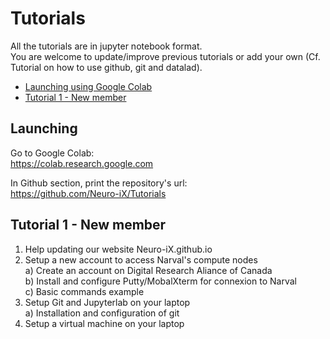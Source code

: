 # Tutorials

All the tutorials are in jupyter notebook format. \
You are welcome to update/improve previous tutorials or add your own (Cf. Tutorial on how to use github, git and datalad).

- [Launching using Google Colab](#Launching)
- [Tutorial 1 - New member](#tuto1)
  
## Launching

Go to Google Colab: \
https://colab.research.google.com

In Github section, print the repository's url: \
https://github.com/Neuro-iX/Tutorials

## Tutorial 1 - New member

1. Help updating our website Neuro-iX.github.io
2. Setup a new account to access Narval's compute nodes \
    a) Create an account on Digital Research Aliance of Canada \
    b) Install and configure Putty/MobalXterm for connexion to Narval \
    c) Basic commands example
3. Setup Git and Jupyterlab on your laptop \
    a) Installation and configuration of git
4. Setup a virtual machine on your laptop

